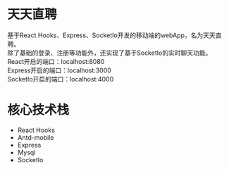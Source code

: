 # 天天直聘
基于React Hooks、Express、SocketIo开发的移动端的webApp，名为天天直聘。  
除了基础的登录、注册等功能外，还实现了基于SocketIo的实时聊天功能。   
React开启的端口：localhost:8080  
Express开启的端口：localhost:3000  
SocketIo开启的端口：localhost:4000   

# 核心技术栈
- React Hooks
- Antd-mobile
- Express
- Mysql
- SocketIo 


  